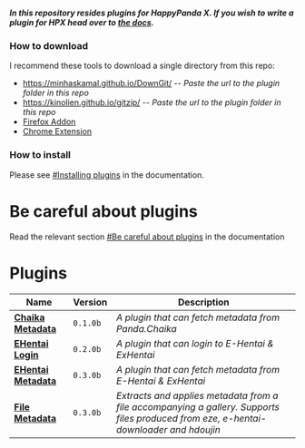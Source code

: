 
##### In this repository resides plugins for HappyPanda X. If you wish to write a plugin for HPX head over to [the docs](https://happypandax.github.io/plugin.html#plugins).

### How to download

I recommend these tools to download a single directory from this repo:
- https://minhaskamal.github.io/DownGit/ -- *Paste the url to the plugin folder in this repo*
- https://kinolien.github.io/gitzip/ -- *Paste the url to the plugin folder in this repo*
- [Firefox Addon](https://addons.mozilla.org/en-US/firefox/addon/gitzip/)
- [Chrome Extension](https://chrome.google.com/webstore/detail/gitzip-for-github/ffabmkklhbepgcgfonabamgnfafbdlkn)

### How to install

Please see [#Installing plugins](https://happypandax.github.io/usage.html#installing-plugins) in the documentation.

# Be careful about plugins

Read the relevant section [#Be careful about plugins](https://happypandax.github.io/usage.html#be-careful-about-plugins) in the documentation

# Plugins

Name | Version | Description
--- | --- | ---
[**Chaika Metadata**](https://github.com/happypandax/plugins/tree/master/plugins/Chaika%20Metadata) | `0.1.0b` | *A plugin that can fetch metadata from Panda.Chaika*
[**EHentai Login**](https://github.com/happypandax/plugins/tree/master/plugins/EHentai%20Login) | `0.2.0b` | *A plugin that can login to E-Hentai & ExHentai*
[**EHentai Metadata**](https://github.com/happypandax/plugins/tree/master/plugins/EHentai%20Metadata) | `0.3.0b` | *A plugin that can fetch metadata from E-Hentai & ExHentai*
[**File Metadata**](https://github.com/happypandax/plugins/tree/master/plugins/File%20Metadata) | `0.3.0b` | *Extracts and applies metadata from a file accompanying a gallery. Supports files produced from eze, e-hentai-downloader and hdoujin*


